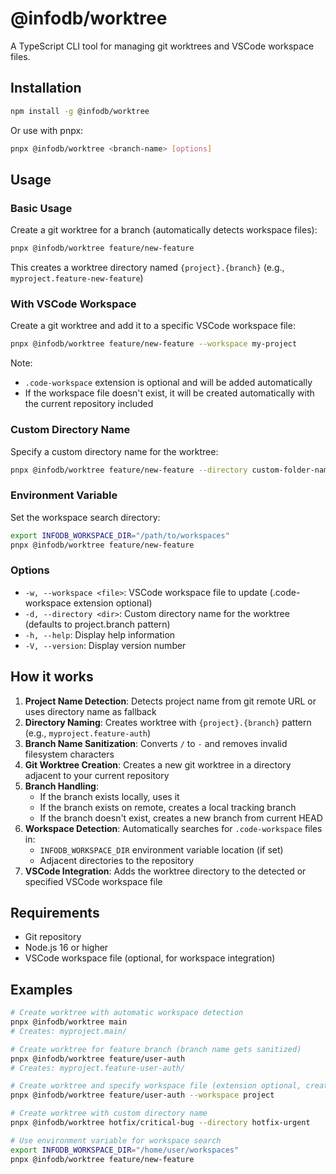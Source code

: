 # @infodb/worktree

A TypeScript CLI tool for managing git worktrees and VSCode workspace files.

## Installation

```bash
npm install -g @infodb/worktree
```

Or use with pnpx:

```bash
pnpx @infodb/worktree <branch-name> [options]
```

## Usage

### Basic Usage

Create a git worktree for a branch (automatically detects workspace files):

```bash
pnpx @infodb/worktree feature/new-feature
```

This creates a worktree directory named `{project}.{branch}` (e.g., `myproject.feature-new-feature`)

### With VSCode Workspace

Create a git worktree and add it to a specific VSCode workspace file:

```bash
pnpx @infodb/worktree feature/new-feature --workspace my-project
```

Note: 
- `.code-workspace` extension is optional and will be added automatically
- If the workspace file doesn't exist, it will be created automatically with the current repository included

### Custom Directory Name

Specify a custom directory name for the worktree:

```bash
pnpx @infodb/worktree feature/new-feature --directory custom-folder-name
```

### Environment Variable

Set the workspace search directory:

```bash
export INFODB_WORKSPACE_DIR="/path/to/workspaces"
pnpx @infodb/worktree feature/new-feature
```

### Options

- `-w, --workspace <file>`: VSCode workspace file to update (.code-workspace extension optional)
- `-d, --directory <dir>`: Custom directory name for the worktree (defaults to project.branch pattern)
- `-h, --help`: Display help information
- `-V, --version`: Display version number

## How it works

1. **Project Name Detection**: Detects project name from git remote URL or uses directory name as fallback
2. **Directory Naming**: Creates worktree with `{project}.{branch}` pattern (e.g., `myproject.feature-auth`)
3. **Branch Name Sanitization**: Converts `/` to `-` and removes invalid filesystem characters
4. **Git Worktree Creation**: Creates a new git worktree in a directory adjacent to your current repository
5. **Branch Handling**: 
   - If the branch exists locally, uses it
   - If the branch exists on remote, creates a local tracking branch
   - If the branch doesn't exist, creates a new branch from current HEAD
6. **Workspace Detection**: Automatically searches for `.code-workspace` files in:
   - `INFODB_WORKSPACE_DIR` environment variable location (if set)
   - Adjacent directories to the repository
7. **VSCode Integration**: Adds the worktree directory to the detected or specified VSCode workspace file

## Requirements

- Git repository
- Node.js 16 or higher
- VSCode workspace file (optional, for workspace integration)

## Examples

```bash
# Create worktree with automatic workspace detection
pnpx @infodb/worktree main
# Creates: myproject.main/

# Create worktree for feature branch (branch name gets sanitized)
pnpx @infodb/worktree feature/user-auth
# Creates: myproject.feature-user-auth/

# Create worktree and specify workspace file (extension optional, creates if not exists)
pnpx @infodb/worktree feature/user-auth --workspace project

# Create worktree with custom directory name
pnpx @infodb/worktree hotfix/critical-bug --directory hotfix-urgent

# Use environment variable for workspace search
export INFODB_WORKSPACE_DIR="/home/user/workspaces"
pnpx @infodb/worktree feature/new-feature
```